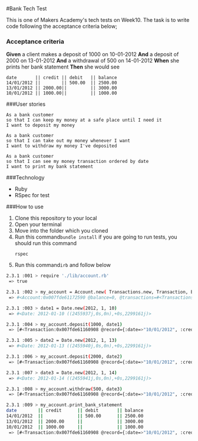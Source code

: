 #Bank Tech Test

This is one of Makers Academy's tech tests on Week10. The task is to write code following the acceptance criteria below;

### Acceptance criteria

**Given** a client makes a deposit of 1000 on 10-01-2012
**And** a deposit of 2000 on 13-01-2012
**And** a withdrawal of 500 on 14-01-2012
**When** she prints her bank statement
**Then** she would see

```
date       || credit || debit   || balance
14/01/2012 ||        || 500.00  || 2500.00
13/01/2012 || 2000.00||         || 3000.00
10/01/2012 || 1000.00||         || 1000.00
```

###User stories
```
As a bank customer  
so that I can keep my money at a safe place until I need it
I want to deposit my money
```
```
As a bank customer
so that I can take out my money whenever I want
I want to withdraw my money I've deposited
```
```
As a bank customer
so that I can see my money transaction ordered by date
I want to print my bank statement
```
###Technology
- Ruby
- RSpec for test

###How to use
1. Clone this repository to your local
2. Open your terminal
3. Move into the folder which you cloned
4. Run this command```bundle install```
    if you are going to run tests, you should run this command
    ```
    rspec
    ```
5. Run this command```irb``` and follow below


```sh
2.3.1 :001 > require './lib/account.rb'
 => true

2.3.1 :002 > my_account = Account.new( Transactions.new, Transaction, BankStatement.new  )
 => #<Account:0x007fde61172590 @balance=0, @transactions=#<Transactions:0x007fde61172608 @current_transaction=nil, @all=[]>, @transaction=Transaction, @bank_statement=#<BankStatement:0x007fde611725b8>>

2.3.1 :003 > date1 = Date.new(2012, 1, 10)
 => #<Date: 2012-01-10 ((2455937j,0s,0n),+0s,2299161j)>

2.3.1 :004 > my_account.deposit(1000, date1)
 => [#<Transaction:0x007fde61160908 @record={:date=>"10/01/2012", :credit=>1000, :debit=>"", :balance=>1000}>]

2.3.1 :005 > date2 = Date.new(2012, 1, 13)
 => #<Date: 2012-01-13 ((2455940j,0s,0n),+0s,2299161j)>

2.3.1 :006 > my_account.deposit(2000, date2)
 => [#<Transaction:0x007fde61160908 @record={:date=>"10/01/2012", :credit=>1000, :debit=>"", :balance=>1000}>, #<Transaction:0x007fde611496b8 @record={:date=>"13/01/2012", :credit=>2000, :debit=>"", :balance=>3000}>]

2.3.1 :007 > date3 = Date.new(2012, 1, 14)
 => #<Date: 2012-01-14 ((2455941j,0s,0n),+0s,2299161j)>

2.3.1 :008 > my_account.withdraw(500, date3)
 => [#<Transaction:0x007fde61160908 @record={:date=>"10/01/2012", :credit=>1000, :debit=>"", :balance=>1000}>, #<Transaction:0x007fde611496b8 @record={:date=>"13/01/2012", :credit=>2000, :debit=>"", :balance=>3000}>, #<Transaction:0x007fde61131888 @record={:date=>"14/01/2012", :credit=>"", :debit=>500, :balance=>2500}>]

2.3.1 :009 > my_account.print_bank_statement
date        || credit      || debit       || balance
14/01/2012  ||             || 500.00      || 2500.00
13/01/2012  || 2000.00     ||             || 3000.00
10/01/2012  || 1000.00     ||             || 1000.00
 => [#<Transaction:0x007fde61160908 @record={:date=>"10/01/2012", :credit=>1000, :debit=>"", :balance=>1000}>, #<Transaction:0x007fde611496b8 @record={:date=>"13/01/2012", :credit=>2000, :debit=>"", :balance=>3000}>, #<Transaction:0x007fde61131888 @record={:date=>"14/01/2012", :credit=>"", :debit=>500, :balance=>2500}>]
```
